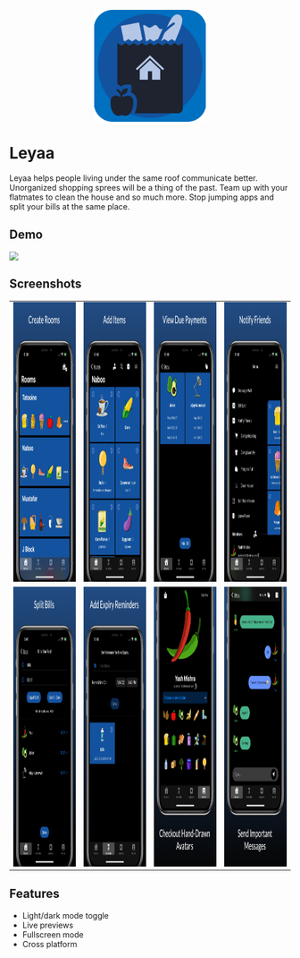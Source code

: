 <p style="text-align:center">
<img src="assets/icon.png" width="200" style="display:block; margin-left: auto; margin-right: auto;"> 
</p>

# Leyaa

Leyaa helps people living under the same roof communicate better. Unorganized shopping sprees will be a thing of the past. Team up with your flatmates to clean the house and so much more. Stop jumping apps and split your bills at the same place.

## Demo

<p style="text-align:center">
<img src="assets/video.gif" style="display:block; margin-left: auto; margin-right: auto;"> 
</p>

## Screenshots


<table style = "margin-left: auto; margin-right auto;">
  <tr>
    <td><img src="assets/screen_1.png" height="500">  </td>
    <td><img src="assets/screen_2.png" height="500">  </td>
    <td><img src="assets/screen_3.png" height="500">  </td>
    <td><img src="assets/screen_4.png" height="500">  </td>
  </tr>
  
  <tr>
    <td><img src="assets/screen_5.png" height="500">  </td>
    <td><img src="assets/screen_6.png" height="500">  </td>
    <td><img src="assets/screen_7.png" height="500">  </td>
    <td><img src="assets/screen_8.png" height="500">  </td>
  </tr>
  
 </table>





## Features

- Light/dark mode toggle
- Live previews
- Fullscreen mode
- Cross platform

